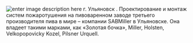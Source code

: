<!--t Пивоваренный завод SAB Miller t-->
<!--d Пивоваренный завод ООО «САБМиллер РУС», г. Ульяновск - проектирование и монтаж автоматического водяного пожаротушения и противопожарного водопровода; d-->
<!--tag featured,промышленность tag-->


![enter image description here][1]
г. Ульяновск . Проектирование и монтаж систем пожаротушения на пивоваренном заводе третьего производителя пива в мире – компании SABMiller в Ульяновске. Она владеет такими марками, как «Золотая бочка», Miller, Holsten, Velkopopovicky Kozel, Pilsner Urquell.   


  [1]: https://scs-spb.ru/content/images/20190329021613-miller-small.jpg